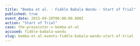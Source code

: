 ```yaml
---
title: "Bemba et al. - Fidèle Babala Wandu - Start of Trial"
published: true
event_date: 2015-09-29T00:00:00.000Z
action: "Start of Trial"
case: the-prosecutor-v-bemba-et-al
accused: fidèle-babala-wandu
slug: bemba-et-al-events-fidèle-babala-wandu-start-of-trial
---
```

